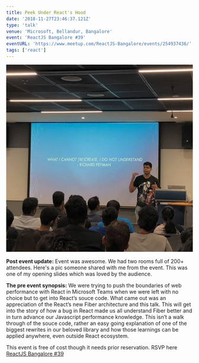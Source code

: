 ```yaml
---
title: Peek Under React's Hood
date: '2018-11-27T23:46:37.121Z'
type: 'talk'
venue: 'Microsoft, Bellandur, Bangalore'
event: 'ReactJS Bangalore #39'
eventURL: 'https://www.meetup.com/ReactJS-Bangalore/events/254937436/'
tags: ['react']
---
```


![Tanay Pratap giving the talk at ReactJS Bangalore hosted at Microsoft](./react-under-the-hood-event-pic-tanay-pratap.jpg)

**Post event update:** Event was awesome. We had two rooms full of 200+ attendees. Here's a pic someone shared with me from the event. This was one of my opening slides which was loved by the audience.

**The pre event synopsis:**
We were trying to push the boundaries of web performance with React in Microsoft Teams when we were left with no choice but to get into React’s souce code. What came out was an appreciation of the React’s new Fiber architecture and this talk. This will get into the story of how a bug in React made us all understand Fiber better and in turn advance our Javascript performance knowledge. This isn’t a walk through of the souce code, rather an easy going explanation of one of the biggest rewrites in our beloved library and how those learnings can be applied anywhere, even outside React ecosystem.

This event is free of cost though it needs prior reservation.
RSVP here [ReactJS Bangalore #39](https://www.meetup.com/ReactJS-Bangalore/events/254937436/)
